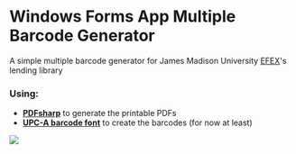 # Windows Forms App Multiple Barcode Generator
A simple multiple barcode generator for James Madison University [EFEX](http://www.jmu.edu/coe/efex/)'s lending library

### Using:
- [__PDFsharp__](http://www.pdfsharp.net/NuGetPackage_PDFsharp-GDI.ashx) to generate the printable PDFs
- [__UPC-A barcode font__](http://www.fontpalace.com/font-download/UPC-A/) to create the barcodes (for now at least)

[![](./AppLayout.png)](https://github.com/MrPickles2009/BarcodeGenerator-Windows-Forms-App)
